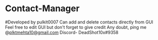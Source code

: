 # Contact-Manager
#Developed by pulkit0007
Can add and delete contacts directly from GUI
Feel free to edit GUI but don't forget to give credit
Any doubt, ping me @plktmehta10@gmail.com
Discord- DeadShot10x#9358
